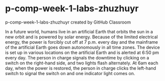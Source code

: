 # p-comp-week-1-labs-zhuzhuyr
p-comp-week-1-labs-zhuzhuyr created by GitHub Classroom


In a future world, humans live in an artificial Earth that orbits the sun in a new orbit and is powered by solar energy. Because of the limited electrical energy, the power is forcibly cut off at 7 p.m. every day and the mainframe of the artificial Earth goes down autonomously in all time zones.
The device is set up in various locations on the artificial Earth and is alerted at 6:50 pm every day. The person in charge signals the downtime by clicking on a switch on the right-hand side, and two lights flash alternately. At 6am each day, when the power is restored, the person in charge clicks the left-hand switch to signal the switch on and one indicator light comes on.
